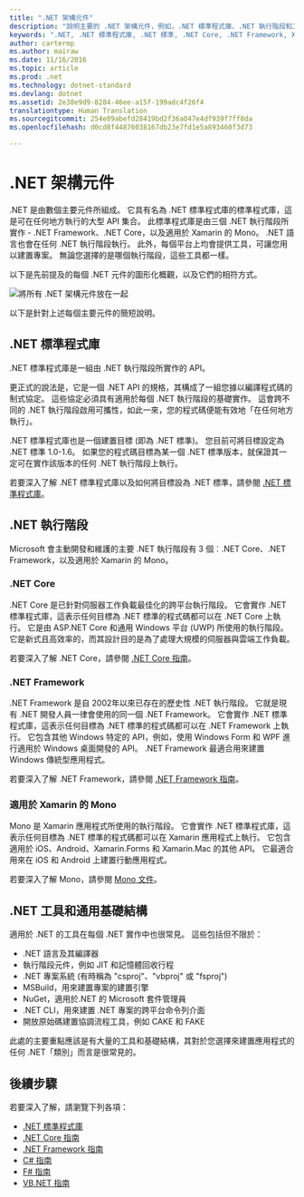 ```yaml
---
title: ".NET 架構元件"
description: "說明主要的 .NET 架構元件，例如，.NET 標準程式庫、.NET 執行階段和工具。"
keywords: ".NET, .NET 標準程式庫, .NET 標準, .NET Core, .NET Framework, Xamarin, MSBuild, C#, F#, VB, 編譯器"
author: cartermp
ms.author: mairaw
ms.date: 11/16/2016
ms.topic: article
ms.prod: .net
ms.technology: dotnet-standard
ms.devlang: dotnet
ms.assetid: 2e38e9d9-8284-46ee-a15f-199adc4f26f4
translationtype: Human Translation
ms.sourcegitcommit: 254e89abefd28419bd2f36a047e4df939f7ff8da
ms.openlocfilehash: d0cd8f44876038167db23e7fd1e5a893460f3d73

---
```


# <a name="net-architectural-components"></a>.NET 架構元件

.NET 是由數個主要元件所組成。  它具有名為 .NET 標準程式庫的標準程式庫，這是可在任何地方執行的大型 API 集合。  此標準程式庫是由三個 .NET 執行階段所實作 - .NET Framework、.NET Core，以及適用於 Xamarin 的 Mono。  .NET 語言也會在任何 .NET 執行階段執行。  此外，每個平台上均會提供工具，可讓您用以建置專案。  無論您選擇的是哪個執行階段，這些工具都一樣。

以下是先前提及的每個 .NET 元件的圖形化概觀，以及它們的相符方式。

![將所有 .NET 架構元件放在一起](media/components.png)

以下是針對上述每個主要元件的簡短說明。  

## <a name="net-standard-library"></a>.NET 標準程式庫

.NET 標準程式庫是一組由 .NET 執行階段所實作的 API。

更正式的說法是，它是一個 .NET API 的規格，其構成了一組您據以編譯程式碼的制式協定。  這些協定必須具有適用於每個 .NET 執行階段的基礎實作。  這會跨不同的 .NET 執行階段啟用可攜性，如此一來，您的程式碼便能有效地「在任何地方執行」。

.NET 標準程式庫也是一個建置目標 (即為 .NET 標準)。  您目前可將目標設定為 .NET 標準 1.0-1.6。  如果您的程式碼目標為某一個 .NET 標準版本，就保證其一定可在實作該版本的任何 .NET 執行階段上執行。

若要深入了解 .NET 標準程式庫以及如何將目標設為 .NET 標準，請參閱 [.NET 標準程式庫](library.md)。

## <a name="net-runtimes"></a>.NET 執行階段

Microsoft 會主動開發和維護的主要 .NET 執行階段有 3 個︰.NET Core、.NET Framework，以及適用於 Xamarin 的 Mono。

### <a name="net-core"></a>.NET Core

.NET Core 是已針對伺服器工作負載最佳化的跨平台執行階段。  它會實作 .NET 標準程式庫，這表示任何目標為 .NET 標準的程式碼都可以在 .NET Core 上執行。  它是由 ASP.NET Core 和通用 Windows 平台 (UWP) 所使用的執行階段。  它是新式且高效率的，而其設計目的是為了處理大規模的伺服器與雲端工作負載。

若要深入了解 .NET Core，請參閱 [.NET Core 指南](../core/index.md)。

### <a name="net-framework"></a>.NET Framework

.NET Framework 是自 2002年以來已存在的歷史性 .NET 執行階段。  它就是現有 .NET 開發人員一律會使用的同一個 .NET Framework。  它會實作 .NET 標準程式庫，這表示任何目標為 .NET 標準的程式碼都可以在 .NET Framework 上執行。  它包含其他 Windows 特定的 API，例如，使用 Windows Form 和 WPF 進行適用於 Windows 桌面開發的 API。  .NET Framework 最適合用來建置 Windows 傳統型應用程式。

若要深入了解 .NET Framework，請參閱 [.NET Framework 指南](../framework/index.md)。

### <a name="mono-for-xamarin"></a>適用於 Xamarin 的 Mono

Mono 是 Xamarin 應用程式所使用的執行階段。  它會實作 .NET 標準程式庫，這表示任何目標為 .NET 標準的程式碼都可以在 Xamarin 應用程式上執行。  它包含適用於 iOS、Android、Xamarin.Forms 和 Xamarin.Mac 的其他 API。  它最適合用來在 iOS 和 Android 上建置行動應用程式。

若要深入了解 Mono，請參閱 [Mono 文件](http://www.mono-project.com/docs/)。

## <a name="net-tooling-and-common-infrastructure"></a>.NET 工具和通用基礎結構

適用於 .NET 的工具在每個 .NET 實作中也很常見。  這些包括但不限於：

* .NET 語言及其編譯器
* 執行階段元件，例如 JIT 和記憶體回收行程
* .NET 專案系統 (有時稱為 "csproj"、"vbproj" 或 "fsproj")
* MSBuild，用來建置專案的建置引擎
* NuGet，適用於.NET 的 Microsoft 套件管理員
* .NET CLI，用來建置 .NET 專案的跨平台命令列介面
* 開放原始碼建置協調流程工具，例如 CAKE 和 FAKE

此處的主要重點應該是有大量的工具和基礎結構，其對於您選擇來建置應用程式的任何 .NET「類別」而言是很常見的。

## <a name="next-steps"></a>後續步驟

若要深入了解，請瀏覽下列各項：

* [.NET 標準程式庫](library.md)
* [.NET Core 指南](../core/index.md)
* [.NET Framework 指南](../framework/index.md)
* [C# 指南](../csharp/index.md)
* [F# 指南](../csharp/index.md)
* [VB.NET 指南](../csharp/index.md)


<!--HONumber=Nov16_HO3-->


